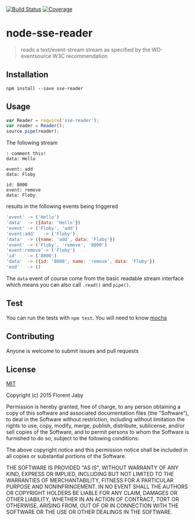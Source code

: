 [![Build Status][travis-image]][travis-url] [![Coverage][coveralls-image]][coveralls-url]

node-sse-reader
==================

> reads a text/event-stream stream as specified by the WD-eventsource W3C recommendation

Installation
------------

    npm install --save sse-reader

Usage
-----

```javascript
var Reader = require('sse-reader');
var reader = Reader();
source.pipe(reader);
```

The following stream

```
: comment this!
data: Hello

event: add
data: Floby

id: 8000
event: remove
data: Floby

```

results in the following events being triggered

```javascript
'event' -> ('Hello')
'data'  -> ({data: 'Hello'})
'event' -> ('Floby', 'add')
'event:add'   -> ('Floby')
'data'  -> ({name: 'add', data: 'Floby'})
'event' -> ('Floby', 'remove', '8000')
'event:remove'-> ('Floby')
'id'    -> ('8000')
'data'  -> ({id: '8000', name: 'remove', data: 'Floby'})
'end'   -> ()
```

The `data` event of course come from the basic readable stream interface
which means you can also call `.read()` and `pipe()`.

Test
----

You can run the tests with `npm test`. You will need to know [mocha][mocha-url]

Contributing
------------

Anyone is welcome to submit issues and pull requests


License
-------

[MIT](http://opensource.org/licenses/MIT)

Copyright (c) 2015 Florent Jaby

Permission is hereby granted, free of charge, to any person obtaining a copy of this software and associated documentation files (the "Software"), to deal in the Software without restriction, including without limitation the rights to use, copy, modify, merge, publish, distribute, sublicense, and/or sell copies of the Software, and to permit persons to whom the Software is furnished to do so, subject to the following conditions:

The above copyright notice and this permission notice shall be included in all copies or substantial portions of the Software.

THE SOFTWARE IS PROVIDED "AS IS", WITHOUT WARRANTY OF ANY KIND, EXPRESS OR IMPLIED, INCLUDING BUT NOT LIMITED TO THE WARRANTIES OF MERCHANTABILITY, FITNESS FOR A PARTICULAR PURPOSE AND NONINFRINGEMENT. IN NO EVENT SHALL THE AUTHORS OR COPYRIGHT HOLDERS BE LIABLE FOR ANY CLAIM, DAMAGES OR OTHER LIABILITY, WHETHER IN AN ACTION OF CONTRACT, TORT OR OTHERWISE, ARISING FROM, OUT OF OR IN CONNECTION WITH THE SOFTWARE OR THE USE OR OTHER DEALINGS IN THE SOFTWARE.


[travis-image]: http://img.shields.io/travis/Floby/node-sse-reader/master.svg?style=flat
[travis-url]: https://travis-ci.org/Floby/node-sse-reader
[coveralls-image]: http://img.shields.io/coveralls/Floby/node-sse-reader/master.svg?style=flat
[coveralls-url]: https://coveralls.io/r/Floby/node-sse-reader
[mocha-url]: https://github.com/visionmedia/mocha


